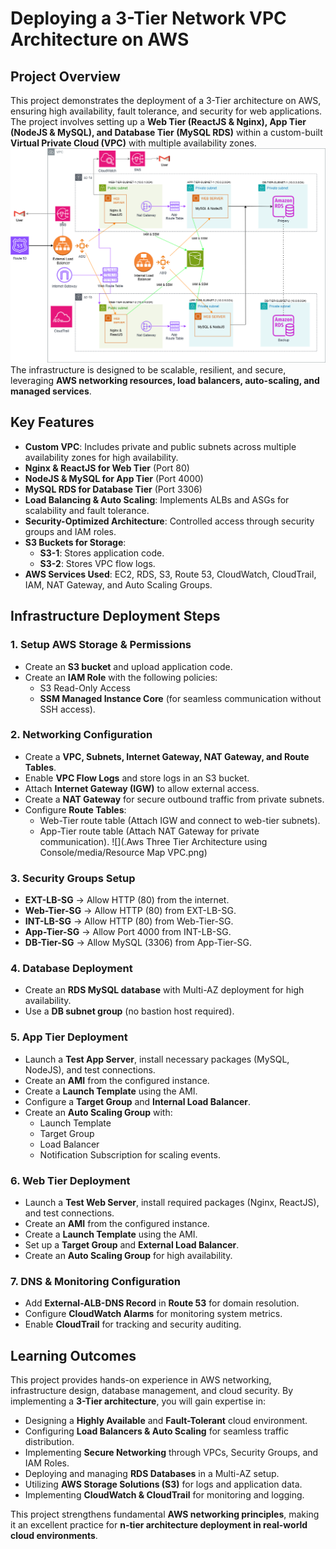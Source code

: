 # **Deploying a 3-Tier Network VPC Architecture on AWS**

## **Project Overview**


This project demonstrates the deployment of a 3-Tier architecture on AWS, ensuring high availability, fault tolerance, and security for web applications. The project involves setting up a **Web Tier (ReactJS & Nginx), App Tier (NodeJS & MySQL), and Database Tier (MySQL RDS)** within a custom-built **Virtual Private Cloud (VPC)** with multiple availability zones.
![](./diagram.png)
The infrastructure is designed to be scalable, resilient, and secure, leveraging **AWS networking resources, load balancers, auto-scaling, and managed services**.

## **Key Features**
- **Custom VPC**: Includes private and public subnets across multiple availability zones for high availability.
- **Nginx & ReactJS for Web Tier** (Port 80)
- **NodeJS & MySQL for App Tier** (Port 4000)
- **MySQL RDS for Database Tier** (Port 3306)
- **Load Balancing & Auto Scaling**: Implements ALBs and ASGs for scalability and fault tolerance.
- **Security-Optimized Architecture**: Controlled access through security groups and IAM roles.
- **S3 Buckets for Storage**:
  - **S3-1**: Stores application code.
  - **S3-2**: Stores VPC flow logs.
- **AWS Services Used**: EC2, RDS, S3, Route 53, CloudWatch, CloudTrail, IAM, NAT Gateway, and Auto Scaling Groups.

## **Infrastructure Deployment Steps**

### **1. Setup AWS Storage & Permissions**
- Create an **S3 bucket** and upload application code.
- Create an **IAM Role** with the following policies:
  - S3 Read-Only Access
  - **SSM Managed Instance Core** (for seamless communication without SSH access).

### **2. Networking Configuration**
- Create a **VPC, Subnets, Internet Gateway, NAT Gateway, and Route Tables**.
- Enable **VPC Flow Logs** and store logs in an S3 bucket.
- Attach **Internet Gateway (IGW)** to allow external access.
- Create a **NAT Gateway** for secure outbound traffic from private subnets.
- Configure **Route Tables**:
  - Web-Tier route table (Attach IGW and connect to web-tier subnets).
  - App-Tier route table (Attach NAT Gateway for private communication).
![](.Aws Three Tier Architecture using Console/media/Resource Map VPC.png)

### **3. Security Groups Setup**
- **EXT-LB-SG** → Allow HTTP (80) from the internet.
- **Web-Tier-SG** → Allow HTTP (80) from EXT-LB-SG.
- **INT-LB-SG** → Allow HTTP (80) from Web-Tier-SG.
- **App-Tier-SG** → Allow Port 4000 from INT-LB-SG.
- **DB-Tier-SG** → Allow MySQL (3306) from App-Tier-SG.

### **4. Database Deployment**
- Create an **RDS MySQL database** with Multi-AZ deployment for high availability.
- Use a **DB subnet group** (no bastion host required).

### **5. App Tier Deployment**
- Launch a **Test App Server**, install necessary packages (MySQL, NodeJS), and test connections.
- Create an **AMI** from the configured instance.
- Create a **Launch Template** using the AMI.
- Configure a **Target Group** and **Internal Load Balancer**.
- Create an **Auto Scaling Group** with:
  - Launch Template
  - Target Group
  - Load Balancer
  - Notification Subscription for scaling events.

### **6. Web Tier Deployment**
- Launch a **Test Web Server**, install required packages (Nginx, ReactJS), and test connections.
- Create an **AMI** from the configured instance.
- Create a **Launch Template** using the AMI.
- Set up a **Target Group** and **External Load Balancer**.
- Create an **Auto Scaling Group** for high availability.

### **7. DNS & Monitoring Configuration**
- Add **External-ALB-DNS Record** in **Route 53** for domain resolution.
- Configure **CloudWatch Alarms** for monitoring system metrics.
- Enable **CloudTrail** for tracking and security auditing.

## **Learning Outcomes**
This project provides hands-on experience in AWS networking, infrastructure design, database management, and cloud security. By implementing a **3-Tier architecture**, you will gain expertise in:
- Designing a **Highly Available** and **Fault-Tolerant** cloud environment.
- Configuring **Load Balancers & Auto Scaling** for seamless traffic distribution.
- Implementing **Secure Networking** through VPCs, Security Groups, and IAM Roles.
- Deploying and managing **RDS Databases** in a Multi-AZ setup.
- Utilizing **AWS Storage Solutions (S3)** for logs and application data.
- Implementing **CloudWatch & CloudTrail** for monitoring and logging.

This project strengthens fundamental **AWS networking principles**, making it an excellent practice for **n-tier architecture deployment in real-world cloud environments**.

